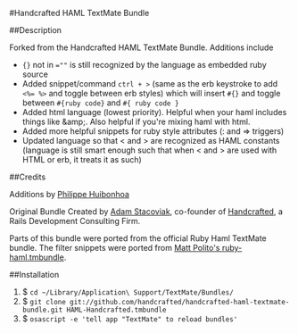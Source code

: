 #Handcrafted HAML TextMate Bundle

##Description

Forked from the Handcrafted HAML TextMate Bundle.  Additions include

 * <code>{}</code> not in <code>=""</code> is still recognized by the language as embedded ruby source
 * Added snippet/command <code>ctrl + ></code> (same as the erb keystroke to add <code><%= %></code> and toggle between erb styles) which will insert <code>#{}</code> and toggle between <code>#{ruby code}</code> and <code>#{ ruby code }</code>
 * Added html language (lowest priority). Helpful when your haml includes things like &amp;amp;. Also helpful if you're mixing haml with html.
 * Added more helpful snippets for ruby style attributes (: and => triggers)
 * Updated language so that < and > are recognized as HAML constants (language is still smart enough such that when < and > are used with HTML or erb, it treats it as such)

##Credits

Additions by [Philippe Huibonhoa](http://github.com/phuibonhoa)

Original Bundle Created by [Adam Stacoviak](http://www.adamstacoviak.com/ "Adam Stacoviak | Web Development, Interface Design, User Experience &amp; Internet Marketing"), co-founder of [Handcrafted](http://gethandcrafted.com/ "Handcrafted &ndash; Ruby on Rails Development Consulting Firm, Interface Design, User Experience, Web Marketing"), a Rails Development Consulting Firm.

Parts of this bundle were ported from the official Ruby Haml TextMate bundle. The filter snippets were ported from [Matt Polito's ruby-haml.tmbundle](http://github.com/mattpolito/ruby-haml.tmbundle/tree "mattpolito's ruby-haml.tmbundle at master - GitHub").

##Installation

1. $ `cd ~/Library/Application\ Support/TextMate/Bundles/`
2. $ `git clone git://github.com/handcrafted/handcrafted-haml-textmate-bundle.git HAML-Handcrafted.tmbundle`
3. $ `osascript -e 'tell app "TextMate" to reload bundles'`